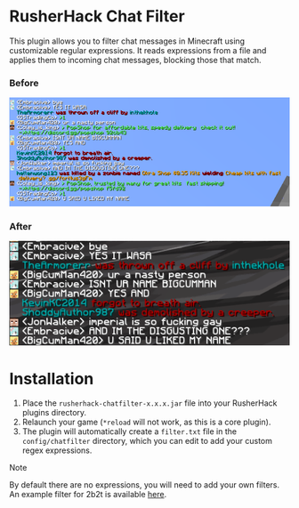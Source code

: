 # RusherHack Chat Filter
This plugin allows you to filter chat messages in Minecraft using customizable regular expressions. It reads expressions from a file and applies them to incoming chat messages, blocking those that match.

### Before
![](.github/assets/before.png)

### After
![](.github/assets/after.png)

# Installation
1. Place the `rusherhack-chatfilter-x.x.x.jar` file into your RusherHack plugins directory.
2. Relaunch your game (`*reload` will not work, as this is a core plugin).
3. The plugin will automatically create a `filter.txt` file in the `config/chatfilter` directory, which you can edit to add your custom regex expressions.

> [!NOTE]
> By default there are no expressions, you will need to add your own filters. \
> An example filter for 2b2t is available [here](https://github.com/TehPicix/rusherhack-chat-filter/wiki).
